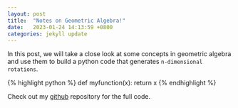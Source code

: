```yaml
---
layout: post
title:  "Notes on Geometric Algebra!"
date:   2023-01-24 14:13:59 +0800
categories: jekyll update
---
```

In this post, we will take a close look at some concepts in geometric algebra and use them to build a python code that generates `n-dimensional rotations`. 

{% highlight python %}
def myfunction(x):
	return x
{% endhighlight %}

Check out my [github][github] repository for the full code.

[github]: https://github.com/KunkelAlexander/

